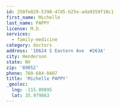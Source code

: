 ```yaml
---
id: 250fe829-5398-47d5-b25e-ada9359f10c1
first_name: Michelle
last_name: PAPPY
license: M.D.
services:
  - family-medicine
category: doctors
address: '10624 S Eastern Ave  #263A'
city: Henderson
state: NV
zip: '89052'
phone: 760-684-0407
title: 'Michelle PAPPY'
_geoloc:
  lng: -115.09895
  lat: 35.979863
---
```


